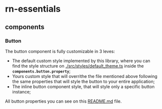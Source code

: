 # rn-essentials

## components 

### Button

The button component is fully customizable in 3 leves:
* The default custom style implemented by this library, where you can find the style structure on [./src/styles/default_theme.ts](./src/styles/default_theme.ts) inside the **`components.button.property`**;
* Yours custom style that will overrithe the file mentioned above following the same properties that will style the button to your entire application;
* The inline button component style, that will style only a specific button instance;

All button properties you can see on this [README.md](./src/components/Button/README.md) file.

    

